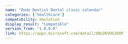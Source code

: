 ```yaml
---
name: "Dodo Dentist Dental clinic calendar"
categories: ['healthcare']
compatibility: emulation
display_result: "Compatible"
version_from: "1.0.0.0"
link: https://apps.microsoft.com/detail/9NLDKVDG10XM
---
```

